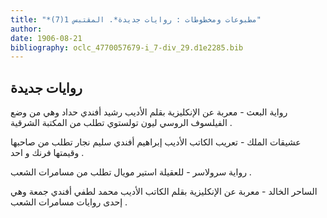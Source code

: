 ```yaml
---
title: "*مطبوعات ومخطوطات : روايات جديدة*. المقتبس 1(7)"
author: 
date: 1906-08-21
bibliography: oclc_4770057679-i_7-div_29.d1e2285.bib
---
```




##  روايات جديدة 


 رواية البعث  - معربة عن الإنكليزية بقلم الأديب  رشيد أفندي حداد  وهي من وضع الفيلسوف الروسي  ليون تولستوي  تطلب من  المكتبة الشرقية  . 

 عشيقات الملك  - تعريب الكاتب الأديب  إبراهيم أفندي سليم نجار  تطلب من صاحبها وقيمتها فرنك و  احد  . 

 رواية سرولاسر  - للعقيلة  استير مويال  تطلب من  مسامرات الشعب  . 

 الساحر الخالد  - معربة عن الإنكليزية بقلم الكاتب الأديب  محمد لطفي أفندي جمعة  وهي  إحدى  روايات  مسامرات الشعب  . 
